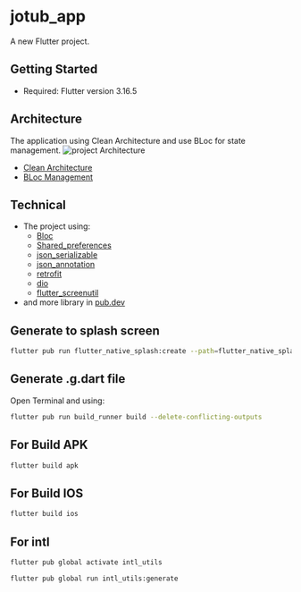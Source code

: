 # jotub_app

A new Flutter project.

## Getting Started
- Required: Flutter version 3.16.5
## Architecture
The application using Clean Architecture and use BLoc for state management.
![project Architecture](https://www.google.com/url?sa=i&url=https%3A%2F%2Fflutterawesome.com%2Fflutter-project-using-clean-architecture-and-bloc-pattern%2F&psig=AOvVaw1z6wv4XovpdGxyfrsPmdYl&ust=1710828697704000&source=images&cd=vfe&opi=89978449&ved=0CBUQjhxqFwoTCOCwktuT_YQDFQAAAAAdAAAAABAD)
- [Clean Architecture](https://betterprogramming.pub/the-clean-architecture-beginners-guide-e4b7058c1165)
- [BLoc Management](https://bloclibrary.dev/)

## Technical
- The project using:
    - [Bloc](https://pub.dev/packages/flutter_bloc)
    - [Shared_preferences](https://pub.dev/packages/shared_preferences)
    - [json_serializable](https://pub.dev/packages/json_serializable)
    - [json_annotation](https://pub.dev/packages/json_annotation)
    - [retrofit](https://pub.dev/packages/retrofit)
    - [dio](https://pub.dev/packages/dio)
    - [flutter_screenutil](https://pub.dev/packages/flutter_screenutil)
- and more library in [pub.dev](https://pub.dev/)

## Generate to splash screen
```sh
flutter pub run flutter_native_splash:create --path=flutter_native_splash.yaml
```

## Generate .g.dart file
Open Terminal and using:
```sh
flutter pub run build_runner build --delete-conflicting-outputs
```

## For Build APK
```sh
flutter build apk
```

## For Build IOS
```sh
flutter build ios
```
## For intl
```sh
flutter pub global activate intl_utils 

flutter pub global run intl_utils:generate
```
